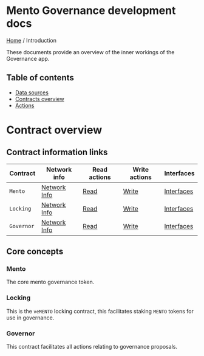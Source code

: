 # Mento Governance development docs

[Home](../README.md) / Introduction

These documents provide an overview of the inner workings of the Governance app.

## Table of contents

- [Data sources](./state/data-sources.md)
- [Contracts overview](#contract-overview)
- [Actions](./actions/index.md)

# Contract overview

## Contract information links

| Contract | Network info | Read actions | Write actions | Interfaces |
| --- | --- | --- | --- | --- | 
| `Mento` | [Network Info](./state/contracts.md) | [Read](./actions/read/mento-state-read-actions.md) | [Write](./actions/write/mento-state-change-actions.md) | [Interfaces]() |
| `Locking` | [Network Info](./state/contracts.md) | [Read](./actions/read/locking-state-read-actions.md) | [Write](./actions/write/locking-state-change-actions.md) | [Interfaces]() |
| `Governor` | [Network Info](./state/contracts.md) | [Read](./actions/read/governor-state-read-actions.md) | [Write](./actions/write/governer-state-change-actions.md) | [Interfaces]() |


## Core concepts

### Mento 

The core mento governance token.

### Locking 

This is the `veMENTO` locking contract, this facilitates staking `MENTO` tokens for use in governance.

### Governor

This contract facilitates all actions relating to governance proposals.



